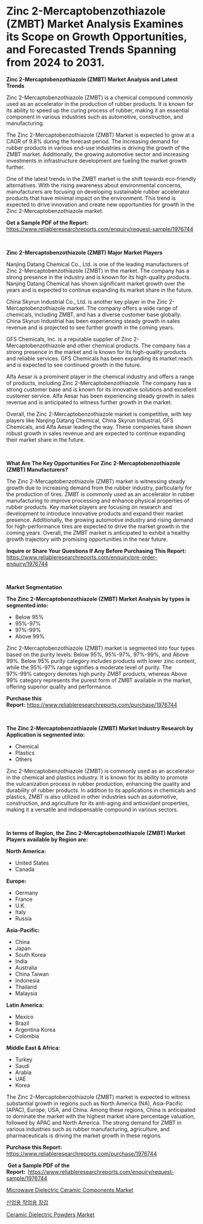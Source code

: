 <p><h1>Zinc 2-Mercaptobenzothiazole (ZMBT) Market Analysis Examines its Scope on Growth Opportunities, and Forecasted Trends Spanning from 2024 to 2031.</h1></p><p><strong>Zinc 2-Mercaptobenzothiazole (ZMBT) Market Analysis and Latest Trends</strong></p>
<p><p>Zinc 2-Mercaptobenzothiazole (ZMBT) is a chemical compound commonly used as an accelerator in the production of rubber products. It is known for its ability to speed up the curing process of rubber, making it an essential component in various industries such as automotive, construction, and manufacturing.</p><p>The Zinc 2-Mercaptobenzothiazole (ZMBT) Market is expected to grow at a CAGR of 9.8% during the forecast period. The increasing demand for rubber products in various end-use industries is driving the growth of the ZMBT market. Additionally, the growing automotive sector and increasing investments in infrastructure development are fueling the market growth further.</p><p>One of the latest trends in the ZMBT market is the shift towards eco-friendly alternatives. With the rising awareness about environmental concerns, manufacturers are focusing on developing sustainable rubber accelerator products that have minimal impact on the environment. This trend is expected to drive innovation and create new opportunities for growth in the Zinc 2-Mercaptobenzothiazole market.</p></p>
<p><strong>Get a Sample PDF of the Report:&nbsp;</strong> <a href="https://www.reliableresearchreports.com/enquiry/request-sample/1976744">https://www.reliableresearchreports.com/enquiry/request-sample/1976744</a></p>
<p>&nbsp;</p>
<p><strong>Zinc 2-Mercaptobenzothiazole (ZMBT) Major Market Players</strong></p>
<p><p>Nanjing Datang Chemical Co., Ltd. is one of the leading manufacturers of Zinc 2-Mercaptobenzothiazole (ZMBT) in the market. The company has a strong presence in the industry and is known for its high-quality products. Nanjing Datang Chemical has shown significant market growth over the years and is expected to continue expanding its market share in the future.</p><p>China Skyrun Industrial Co., Ltd. is another key player in the Zinc 2-Mercaptobenzothiazole market. The company offers a wide range of chemicals, including ZMBT, and has a diverse customer base globally. China Skyrun Industrial has been experiencing steady growth in sales revenue and is projected to see further growth in the coming years.</p><p>GFS Chemicals, Inc. is a reputable supplier of Zinc 2-Mercaptobenzothiazole and other chemical products. The company has a strong presence in the market and is known for its high-quality products and reliable services. GFS Chemicals has been expanding its market reach and is expected to see continued growth in the future.</p><p>Alfa Aesar is a prominent player in the chemical industry and offers a range of products, including Zinc 2-Mercaptobenzothiazole. The company has a strong customer base and is known for its innovative solutions and excellent customer service. Alfa Aesar has been experiencing steady growth in sales revenue and is anticipated to witness further growth in the market.</p><p>Overall, the Zinc 2-Mercaptobenzothiazole market is competitive, with key players like Nanjing Datang Chemical, China Skyrun Industrial, GFS Chemicals, and Alfa Aesar leading the way. These companies have shown robust growth in sales revenue and are expected to continue expanding their market share in the future.</p></p>
<p>&nbsp;</p>
<p><strong>What Are The Key Opportunities For Zinc 2-Mercaptobenzothiazole (ZMBT) Manufacturers?</strong></p>
<p><p>The Zinc 2-Mercaptobenzothiazole (ZMBT) market is witnessing steady growth due to increasing demand from the rubber industry, particularly for the production of tires. ZMBT is commonly used as an accelerator in rubber manufacturing to improve processing and enhance physical properties of rubber products. Key market players are focusing on research and development to introduce innovative products and expand their market presence. Additionally, the growing automotive industry and rising demand for high-performance tires are expected to drive the market growth in the coming years. Overall, the ZMBT market is anticipated to exhibit a healthy growth trajectory with promising opportunities in the near future.</p></p>
<p><strong>Inquire or Share Your Questions If Any Before Purchasing This Report:</strong> <a href="https://www.reliableresearchreports.com/enquiry/pre-order-enquiry/1976744">https://www.reliableresearchreports.com/enquiry/pre-order-enquiry/1976744</a></p>
<p>&nbsp;</p>
<p><strong>Market Segmentation</strong></p>
<p><strong>The Zinc 2-Mercaptobenzothiazole (ZMBT) Market Analysis by types is segmented into:</strong></p>
<p><ul><li>Below 95%</li><li>95%-97%</li><li>97%-99%</li><li>Above 99%</li></ul></p>
<p><p>Zinc 2-Mercaptobenzothiazole (ZMBT) market is segmented into four types based on the purity levels: Below 95%, 95%-97%, 97%-99%, and Above 99%. Below 95% purity category includes products with lower zinc content, while the 95%-97% range signifies a moderate level of purity. The 97%-99% category denotes high purity ZMBT products, whereas Above 99% category represents the purest form of ZMBT available in the market, offering superior quality and performance.</p></p>
<p><strong>Purchase this Report:&nbsp;</strong><a href="https://www.reliableresearchreports.com/purchase/1976744">https://www.reliableresearchreports.com/purchase/1976744</a></p>
<p>&nbsp;</p>
<p><strong>The Zinc 2-Mercaptobenzothiazole (ZMBT) Market Industry Research by Application is segmented into:</strong></p>
<p><ul><li>Chemical</li><li>Plastics</li><li>Others</li></ul></p>
<p><p>Zinc 2-Mercaptobenzothiazole (ZMBT) is commonly used as an accelerator in the chemical and plastics industry. It is known for its ability to promote the vulcanization process in rubber production, enhancing the quality and durability of rubber products. In addition to its applications in chemicals and plastics, ZMBT is also utilized in other industries such as automotive, construction, and agriculture for its anti-aging and antioxidant properties, making it a versatile and indispensable compound in various sectors.</p></p>
<p>&nbsp;</p>
<p><strong>In terms of Region, the Zinc 2-Mercaptobenzothiazole (ZMBT) Market Players available by Region are:</strong></p>
<p>
    <p> <strong> North America: </strong>
        <ul>
            <li>United States</li>
            <li>Canada</li>
        </ul>
        </p> 
    <p> <strong> Europe: </strong>
        <ul>
            <li>Germany</li>
            <li>France</li>
            <li>U.K.</li>
            <li>Italy</li>
            <li>Russia</li>
        </ul>
        </p> 
    <p> <strong> Asia-Pacific: </strong>
        <ul>
            <li>China</li>
            <li>Japan</li>
            <li>South Korea</li>
            <li>India</li>
            <li>Australia</li>
            <li>China Taiwan</li>
            <li>Indonesia</li>
            <li>Thailand</li>
            <li>Malaysia</li>
        </ul>
        </p> 
    <p> <strong> Latin America: </strong>
        <ul>
            <li>Mexico</li>
            <li>Brazil</li>
            <li>Argentina Korea</li>
            <li>Colombia</li>
        </ul>
        </p> 
    <p> <strong> Middle East & Africa: </strong>
        <ul>
            <li>Turkey</li>
            <li>Saudi</li>
            <li>Arabia</li>
            <li>UAE</li>
            <li>Korea</li>
        </ul>
    </p>
    </p>
<p><p>The Zinc 2-Mercaptobenzothiazole (ZMBT) market is expected to witness substantial growth in regions such as North America (NA), Asia-Pacific (APAC), Europe, USA, and China. Among these regions, China is anticipated to dominate the market with the highest market share percentage valuation, followed by APAC and North America. The strong demand for ZMBT in various industries such as rubber manufacturing, agriculture, and pharmaceuticals is driving the market growth in these regions.</p></p>
<p><strong>Purchase this Report: </strong><a href="https://www.reliableresearchreports.com/purchase/1976744">https://www.reliableresearchreports.com/purchase/1976744</a></p>
<p>&nbsp;<strong>Get a Sample PDF of the Report:&nbsp;&nbsp;</strong><a href="https://www.reliableresearchreports.com/enquiry/request-sample/1976744">https://www.reliableresearchreports.com/enquiry/request-sample/1976744</a></p>
<p><strong></strong></p>
<p><p><a href="https://forested-sushi-9b0.notion.site/Microwave-Dielectric-Ceramic-Components-Market-Size-and-Examines-its-Market-Scope-with-a-Primary-F-2c290bfc5a8b40f089975a2195c69d5f">Microwave Dielectric Ceramic Components Market</a></p><p><a href="https://medium.com/@ieremiapadurariu20221/%EC%82%B0%EC%97%85%EC%9A%A9-%EC%9E%91%EC%97%85-%EC%9E%A5%EA%B0%91-%EC%8B%9C%EC%9E%A5-%EC%9D%B8%EC%82%AC%EC%9D%B4%ED%8A%B8-%EC%8B%9C%EC%9E%A5-%EB%8F%99%ED%96%A5-%EC%84%B1%EC%9E%A5-2024%EB%85%84%EB%B6%80%ED%84%B0-2031%EB%85%84%EA%B9%8C%EC%A7%80-%EC%98%88%EC%B8%A1%EB%90%9C-%EA%B2%83-962dbb413bf4">산업용 작업용 장갑</a></p><p><a href="https://summer-dogwood-3e9.notion.site/Ceramic-Dielectric-Powders-Market-Provides-Detailed-Segmentation-of-this-Market-based-on-Type-Appli-ea88281717b84b89ba65b7007c11f902">Ceramic Dielectric Powders Market</a></p></p>